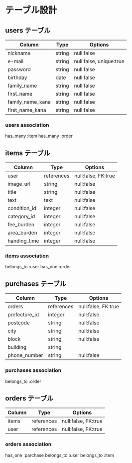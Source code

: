 # テーブル設計

## users テーブル

| Column           | Type   | Options                 |
| ---------------- | ------ | ----------------------- |
| nickname         | string | null:false              |
| e-mail           | string | null:false, unique:true |
| password         | string | null:false              |
| birthday         | date   | null:false              |
| family_name      | string | null:false              |
| first_name       | string | null:false              |
| family_name_kana | string | null:false              |
| first_name_kana  | string | null:false              |

### users association
has_many :item
has_many :order


## items テーブル

| Column       | Type       | Options             |
| ------------ | ---------- | ------------------- |
| user         | references | null:false, FK:true |
| image_url    | string     | null:false          |
| title        | string     | null:false          |
| text         | text       | null:false          |
| condition_id | integer    | null:false          |
| category_id  | integer    | null:false          |
| fee_burden   | integer    | null:false          |
| area_burden  | integer    | null:false          |
| handing_time | integer    | null:false          |

### items association
belongs_to :user
has_one :order

## purchases テーブル

| Column        | Type       | Options             |
| ------------- | ---------- | ------------------- |
| orders        | references | null:false, FK:true |
| prefecture_id | integer    | null:false          |
| postcode      | string     | null:false          |
| city          | string     | null:false          |
| block         | string     | null:false          |
| building      | string     |                     |
| phone_number  | string     | null:false          |

### purchases association
belongs_to :order


## orders テーブル
| Column   | Type       | Options             |
| -------- | ---------- | ------------------- |
| items    | references | null:false, FK:true |
| user     | references | null:false, FK:true |

### orders association
has_one :parchase
belongs_to :user
belongs_to :item